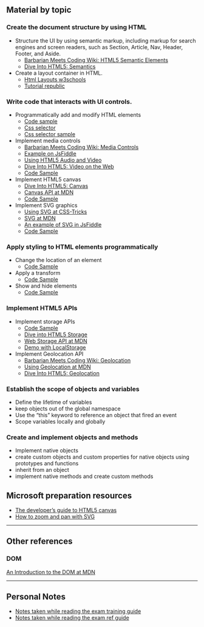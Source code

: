 
## Material by topic
### Create the document structure by using HTML
  - Structure the UI by using semantic markup, including markup for search engines and screen readers, such as Section, Article, Nav, Header, Footer, and Aside.
    - [Barbarian Meets Coding Wiki: HTML5 Semantic Elements](http://www.barbarianmeetscoding.com/wiki/html5-semantic-elements/)
    - [Dive Into HTML5: Semantics](http://diveintohtml5.info/semantics.html)
  - Create a layout container in HTML.
    - [Html Layouts w3schools](https://www.w3schools.com/html/html_layout.asp)
    - [Tutorial republic](https://www.tutorialrepublic.com/html-tutorial/html-layout.php)

### Write code that interacts with UI controls.
  - Programmatically add and modify HTML elements
    - [Code sample](https://stackblitz.com/edit/70-480-find-add-modify-elements)
    - [Css selector](https://www.w3schools.com/cssref/css_selectors.asp)
    - [Css selector sample](https://www.w3schools.com/cssref/trysel.asp)
  - Implement media controls
    - [Barbarian Meets Coding Wiki: Media Controls](http://www.barbarianmeetscoding.com/wiki/html5-audio-and-video/)
    - [Example on JsFiddle](http://jsfiddle.net/vintharas/n8xwdfcd/)
    - [Using HTML5 Audio and Video](https://developer.mozilla.org/en-US/docs/Web/Guide/HTML/Using_HTML5_audio_and_video)
    - [Dive Into HTML5: Video on the Web](http://diveintohtml5.info/video.html)
    - [Code Sample](https://stackblitz.com/edit/70-480-media-controls)
  - Implement HTML5 canvas 
    - [Dive Into HTML5: Canvas](http://diveintohtml5.info/canvas.html)
    - [Canvas API at MDN](https://developer.mozilla.org/en-US/docs/Web/API/Canvas_API)
    - [Code Sample](https://stackblitz.com/edit/70-480-canvas)
  - Implement SVG graphics
    - [Using SVG at CSS-Tricks](https://css-tricks.com/using-svg/)
    - [SVG at MDN](https://developer.mozilla.org/en/docs/Web/SVG)
    - [An example of SVG in JsFiddle](http://jsfiddle.net/vintharas/0m9raoj4/)
    - [Code Sample](https://stackblitz.com/edit/70-480-svg)

### Apply styling to HTML elements programmatically
  - Change the location of an element
    - [Code Sample](https://stackblitz.com/edit/70-480-element-location)
  - Apply a transform
    - [Code Sample](https://stackblitz.com/edit/70-480-apply-transform)
  - Show and hide elements
    - [Code Sample](https://stackblitz.com/edit/70-480-element-visibility)

### Implement HTML5 APIs
  - Implement storage APIs
    - [Code Sample](https://stackblitz.com/edit/70-480-web-storage)
    - [Dive into HTML5 Storage](http://diveintohtml5.info/storage.html) 
    - [Web Storage API at MDN](https://developer.mozilla.org/en-US/docs/Web/API/Web_Storage_API)
    - [Demo with LocalStorage](http://www.barbarianmeetscoding.com/barbaric-basics-web-development/iwrite-dist/index.html)
  - Implement Geolocation API
    - [Barbarian Meets Coding Wiki: Geolocation](http://www.barbarianmeetscoding.com/wiki/geolocation/)
    - [Using Geolocation at MDN](https://developer.mozilla.org/en-US/docs/Web/API/Geolocation/Using_geolocation)
    - [Dive Into HTML5: Geolocation](http://diveintohtml5.info/geolocation.html)

### Establish the scope of objects and variables
  - Define the lifetime of variables
  - keep objects out of the global namespace
  - Use the “this” keyword to reference an object that fired an event
  - Scope variables locally and globally

### Create and implement objects and methods
  - Implement native objects
  - create custom objects and custom properties for native objects using prototypes and functions
  - inherit from an object
  - implement native methods and create custom methods
  

## Microsoft preparation resources
- [The developer’s guide to HTML5 canvas](http://msdn.microsoft.com/hh534406)
- [How to zoom and pan with SVG](http://msdn.microsoft.com/library/gg589508(v=vs.85).aspx)



---
## Other references

### DOM
[An Introduction to the DOM at MDN](https://developer.mozilla.org/en-US/docs/Web/API/Document_Object_Model/Introduction)


---
## Personal Notes 
- [Notes taken while reading the exam training guide](training_notes.md)
- [Notes taken while reading the exam ref guide](ref_notes.md)
